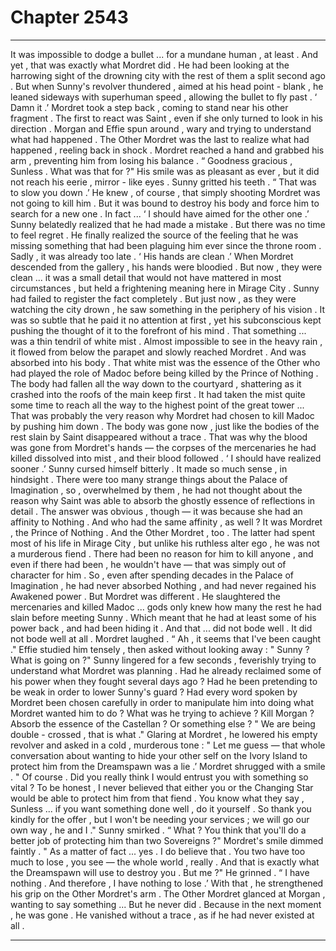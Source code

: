
# Chapter 2543


---

It was impossible to dodge a bullet ... for a mundane human , at least .
And yet , that was exactly what Mordret did . He had been looking at the harrowing sight of the drowning city with the rest of them a split second ago . But when Sunny's revolver thundered , aimed at his head point - blank , he leaned sideways with superhuman speed , allowing the bullet to fly past .
‘ Damn it .’
Mordret took a step back , coming to stand near his other fragment .
The first to react was Saint , even if she only turned to look in his direction . Morgan and Effie spun around , wary and trying to understand what had happened . The Other Mordret was the last to realize what had happened , reeling back in shock .
Mordret reached a hand and grabbed his arm , preventing him from losing his balance .
“ Goodness gracious , Sunless . What was that for ?"
His smile was as pleasant as ever , but it did not reach his eerie , mirror - like eyes .
Sunny gritted his teeth .
“ That was to slow you down .’
He knew , of course , that simply shooting Mordret was not going to kill him . But it was bound to destroy his body and force him to search for a new one .
In fact ...
‘ I should have aimed for the other one .’ Sunny belatedly realized that he had made a mistake . But there was no time to feel regret .
He finally realized the source of the feeling that he was missing something that had been plaguing him ever since the throne room . Sadly , it was already too late .
‘ His hands are clean .’
When Mordret descended from the gallery , his hands were bloodied . But now , they were clean ... it was a small detail that would not have mattered in most circumstances , but held a frightening meaning here in Mirage City .
Sunny had failed to register the fact completely . But just now , as they were watching the city drown , he saw something in the periphery of his vision . It was so subtle that he paid it no attention at first , yet his subconscious kept pushing the thought of it to the forefront of his mind . That something ... was a thin tendril of white mist .
Almost impossible to see in the heavy rain , it flowed from below the parapet and slowly reached Mordret .
And was absorbed into his body .
That white mist was the essence of the Other who had played the role of Madoc before being killed by the Prince of Nothing . The body had fallen all the way down to the courtyard , shattering as it crashed into the roofs of the main keep first . It had taken the mist quite some time to reach all the way to the highest point of the great tower ...
That was probably the very reason why Mordret had chosen to kill Madoc by pushing him down .
The body was gone now , just like the bodies of the rest slain by Saint disappeared without a trace .
That was why the blood was gone from Mordret's hands — the corpses of the mercenaries he had killed dissolved into mist , and their blood followed .
‘ I should have realized sooner .’
Sunny cursed himself bitterly .
It made so much sense , in hindsight . There were too many strange things about the Palace of Imagination , so , overwhelmed by them , he had not thought about the reason why Saint was able to absorb the ghostly essence of reflections in detail . The answer was obvious , though — it was because she had an affinity to Nothing .
And who had the same affinity , as well ?
It was Mordret , the Prince of Nothing .
And the Other Mordret , too .
The latter had spent most of his life in Mirage City , but unlike his ruthless alter ego , he was not a murderous fiend . There had been no reason for him to kill anyone , and even if there had been , he wouldn't have — that was simply out of character for him . So , even after spending decades in the Palace of Imagination , he had never absorbed Nothing , and had never regained his Awakened power .
But Mordret was different . He slaughtered the mercenaries and killed Madoc ... gods only knew how many the rest he had slain before meeting Sunny . Which meant that he had at least some of his power back , and had been hiding it .
And that ... did not bode well .
It did not bode well at all .
Mordret laughed .
“ Ah , it seems that I've been caught ."
Effie studied him tensely , then asked without looking away :
" Sunny ? What is going on ?"
Sunny lingered for a few seconds , feverishly trying to understand what Mordret was planning . Had he already reclaimed some of his power when they fought several days ago ? Had he been pretending to be weak in order to lower Sunny's guard ? Had every word spoken by Mordret been chosen carefully in order to manipulate him into doing what Mordret wanted him to do ?
What was he trying to achieve ? Kill Morgan ? Absorb the essence of the Castellan ?
Or something else ?
" We are being double - crossed , that is what ." Glaring at Mordret , he lowered his empty revolver and asked in a cold , murderous tone :
" Let me guess — that whole conversation about wanting to hide your other self on the Ivory Island to protect him from the Dreamspawn was a lie .’
Mordret shrugged with a smile .
" Of course . Did you really think I would entrust you with something so vital ? To be honest , I never believed that either you or the Changing Star would be able to protect him from that fiend . You know what they say , Sunless ... if you want something done well , do it yourself . So thank you kindly for the offer , but I won't be needing your services ; we will go our own way , he and I ."
Sunny smirked .
“ What ? You think that you'll do a better job of protecting him than two Sovereigns ?"
Mordret's smile dimmed faintly .
" As a matter of fact ... yes . I do believe that . You two have too much to lose , you see — the whole world , really . And that is exactly what the Dreamspawn will use to destroy you . But me ?"
He grinned .
“ I have nothing . And therefore , I have nothing to lose .’
With that , he strengthened his grip on the Other Mordret's arm .
The Other Mordret glanced at Morgan , wanting to say something ...
But he never did .
Because in the next moment , he was gone . He vanished without a trace , as if he had never existed at all .

---

